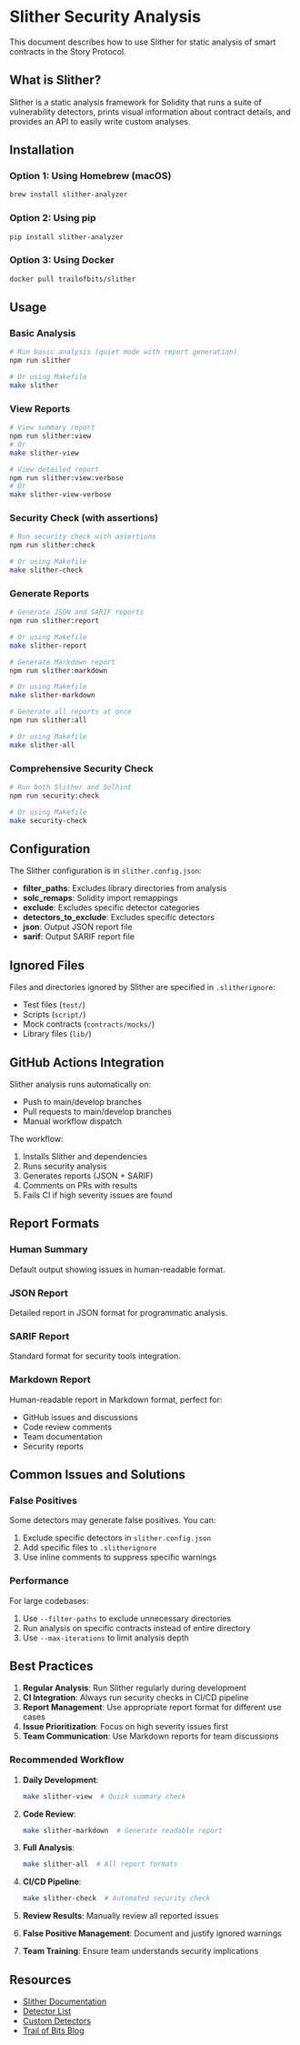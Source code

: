 # Slither Security Analysis

This document describes how to use Slither for static analysis of smart contracts in the Story Protocol.

## What is Slither?

Slither is a static analysis framework for Solidity that runs a suite of vulnerability detectors, prints visual information about contract details, and provides an API to easily write custom analyses.

## Installation

### Option 1: Using Homebrew (macOS)
```bash
brew install slither-analyzer
```

### Option 2: Using pip
```bash
pip install slither-analyzer
```

### Option 3: Using Docker
```bash
docker pull trailofbits/slither
```

## Usage

### Basic Analysis
```bash
# Run basic analysis (quiet mode with report generation)
npm run slither

# Or using Makefile
make slither
```

### View Reports
```bash
# View summary report
npm run slither:view
# Or
make slither-view

# View detailed report
npm run slither:view:verbose
# Or
make slither-view-verbose
```

### Security Check (with assertions)
```bash
# Run security check with assertions
npm run slither:check

# Or using Makefile
make slither-check
```

### Generate Reports
```bash
# Generate JSON and SARIF reports
npm run slither:report

# Or using Makefile
make slither-report

# Generate Markdown report
npm run slither:markdown

# Or using Makefile
make slither-markdown

# Generate all reports at once
npm run slither:all

# Or using Makefile
make slither-all
```

### Comprehensive Security Check
```bash
# Run both Slither and Solhint
npm run security:check

# Or using Makefile
make security-check
```

## Configuration

The Slither configuration is in `slither.config.json`:

- **filter_paths**: Excludes library directories from analysis
- **solc_remaps**: Solidity import remappings
- **exclude**: Excludes specific detector categories
- **detectors_to_exclude**: Excludes specific detectors
- **json**: Output JSON report file
- **sarif**: Output SARIF report file

## Ignored Files

Files and directories ignored by Slither are specified in `.slitherignore`:

- Test files (`test/`)
- Scripts (`script/`)
- Mock contracts (`contracts/mocks/`)
- Library files (`lib/`)

## GitHub Actions Integration

Slither analysis runs automatically on:
- Push to main/develop branches
- Pull requests to main/develop branches
- Manual workflow dispatch

The workflow:
1. Installs Slither and dependencies
2. Runs security analysis
3. Generates reports (JSON + SARIF)
4. Comments on PRs with results
5. Fails CI if high severity issues are found

## Report Formats

### Human Summary
Default output showing issues in human-readable format.

### JSON Report
Detailed report in JSON format for programmatic analysis.

### SARIF Report
Standard format for security tools integration.

### Markdown Report
Human-readable report in Markdown format, perfect for:
- GitHub issues and discussions
- Code review comments
- Team documentation
- Security reports

## Common Issues and Solutions

### False Positives
Some detectors may generate false positives. You can:
1. Exclude specific detectors in `slither.config.json`
2. Add specific files to `.slitherignore`
3. Use inline comments to suppress specific warnings

### Performance
For large codebases:
1. Use `--filter-paths` to exclude unnecessary directories
2. Run analysis on specific contracts instead of entire directory
3. Use `--max-iterations` to limit analysis depth

## Best Practices

1. **Regular Analysis**: Run Slither regularly during development
2. **CI Integration**: Always run security checks in CI/CD pipeline
3. **Report Management**: Use appropriate report format for different use cases
4. **Issue Prioritization**: Focus on high severity issues first
5. **Team Communication**: Use Markdown reports for team discussions

### Recommended Workflow

1. **Daily Development**:
   ```bash
   make slither-view  # Quick summary check
   ```

2. **Code Review**:
   ```bash
   make slither-markdown  # Generate readable report
   ```

3. **Full Analysis**:
   ```bash
   make slither-all  # All report formats
   ```

4. **CI/CD Pipeline**:
   ```bash
   make slither-check  # Automated security check
   ```
3. **Review Results**: Manually review all reported issues
4. **False Positive Management**: Document and justify ignored warnings
5. **Team Training**: Ensure team understands security implications

## Resources

- [Slither Documentation](https://github.com/crytic/slither/wiki)
- [Detector List](https://github.com/crytic/slither/wiki/Detector-Documentation)
- [Custom Detectors](https://github.com/crytic/slither/wiki/Adding-a-new-detector)
- [Trail of Bits Blog](https://blog.trailofbits.com/tag/slither/)

